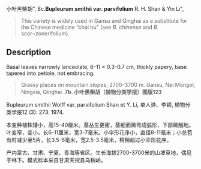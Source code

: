 小叶黑柴胡",
8c.**Bupleurum smithii var. parvifolium** R. H. Shan & Yin Li",

> This variety is widely used in Gansu and Qinghai as a substitute for the Chinese medicine “chai hu” (see *B*. *chinense* and *B*. scor¬zonerifolium).

## Description
Basal leaves narrowly lanceolate, 6–11 × 0.3–0.7 cm, thickly papery, base tapered into petiole, not embracing.

> Grassy places on mountain slopes; 2700–3700 m. Gansu, Nei Mongol, Ningxia, Qinghai.
**7b. 小叶黑柴胡（植物分类学报）图版123**

Bupleurum smithii Wolff var. parvifolium Shan et Y. Li, 单人骅、李颖, 植物分类学报12 (3): 273. 1974.

本变种植株矮小，高15-40厘米。茎丛生更密，茎细而微弯成弧形，下部微触地。叶变窄，变小，长6-11厘米，宽3-7毫米。小伞形花序小，直径8-11毫米；小总苞有时减少至5片，长3.5-6毫米，宽2.5-3.5毫米，稍稍超过小伞形花序。

产内蒙古、甘肃、宁夏、青海等省区。生长海拔2700-3700米的山坡草地，偶见于林下。模式标本采自甘肃天祝县乌稍岭。
